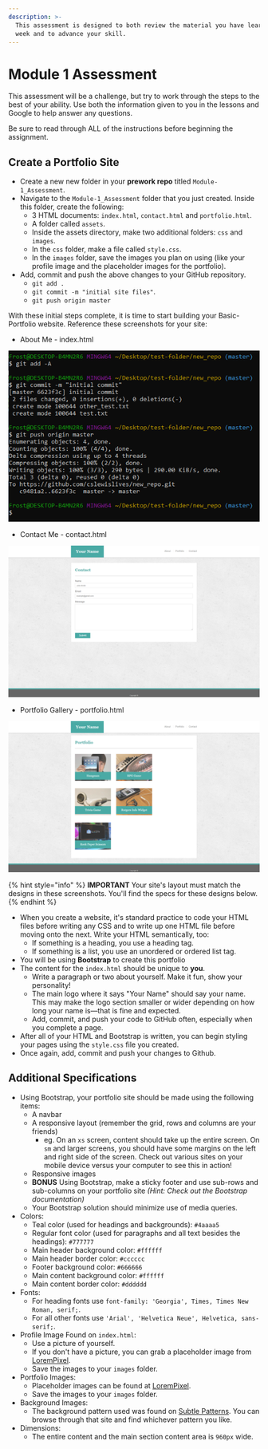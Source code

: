 ```yaml
---
description: >-
  This assessment is designed to both review the material you have learned this
  week and to advance your skill.
---
```


# Module 1 Assessment

This assessment will be a challenge, but try to work through the steps to the best of your ability. Use both the information given to you in the lessons and Google to help answer any questions.

Be sure to read through ALL of the instructions before beginning the assignment.

## Create a Portfolio Site

* Create a new new folder in your **prework repo** titled `Module-1_Assessment`.
* Navigate to the `Module-1_Assessment` folder that you just created. Inside this folder, create the following:
  * 3 HTML documents: `index.html`, `contact.html` and `portfolio.html`.
  * A folder called `assets`.
  * Inside the assets directory, make two additional folders: `css` and `images`.
  * In the `css` folder, make a file called `style.css`.
  * In the `images` folder, save the images you plan on using \(like your profile image and the placeholder images for the portfolio\).
* Add, commit and push the above changes to your GitHub repository.
  * `git add .`
  * `git commit -m "initial site files"`.
  * `git push origin master`

With these initial steps complete, it is time to start building your Basic-Portfolio website. Reference these screenshots for your site:

* About Me - index.html

![About Me Page](../../.gitbook/assets/image%20%2833%29.png)

* Contact Me - contact.html

![Contact Me Page](../../.gitbook/assets/image%20%2876%29.png)

* Portfolio Gallery - portfolio.html

![Portfolio Gallery](../../.gitbook/assets/image%20%2873%29.png)

{% hint style="info" %}
**IMPORTANT** Your site's layout must match the designs in these screenshots. You'll find the specs for these designs below.
{% endhint %}

* When you create a website, it's standard practice to code your HTML files before writing any CSS and to write up one HTML file before moving onto the next. Write your HTML semantically, too:
  * If something is a heading, you use a heading tag.
  * If something is a list, you use an unordered or ordered list tag.
* You will be using **Bootstrap** to create this portfolio
* The content for the `index.html` should be unique to **you**.
  * Write a paragraph or two about yourself. Make it fun, show your personality!
  * The main logo where it says "Your Name" should say your name. This may make the logo section smaller or wider depending on how long your name is—that is fine and expected.
  * Add, commit, and push your code to GitHub often, especially when you complete a page.
* After all of your HTML and Bootstrap is written, you can begin styling your pages using the `style.css` file you created.
* Once again, add, commit and push your changes to Github.

## **Additional Specifications**

* Using Bootstrap, your portfolio site should be made using the following items:
  * A navbar
  * A responsive layout \(remember the grid, rows and columns are your friends\)
    * eg. On an `xs` screen, content should take up the entire screen. On `sm` and larger screens, you should have some margins on the left and right side of the screen. Check out various sites on your mobile device versus your computer to see this in action!
  * Responsive images
  * **BONUS** Using Bootstrap, make a sticky footer and use sub-rows and sub-columns on your portfolio site _\(Hint: Check out the Bootstrap documentation\)_
  * Your Bootstrap solution should minimize use of media queries.
* Colors:
  * Teal color \(used for headings and backgrounds\): `#4aaaa5`
  * Regular font color \(used for paragraphs and all text besides the headings\): `#777777`
  * Main header background color: `#ffffff`
  * Main header border color: `#cccccc`
  * Footer background color: `#666666`
  * Main content background color: `#ffffff`
  * Main content border color: `#dddddd`
* Fonts:
  * For heading fonts use `font-family: 'Georgia', Times, Times New Roman, serif;`.
  * For all other fonts use `'Arial', 'Helvetica Neue', Helvetica, sans-serif;`.
* Profile Image Found on `index.html`:
  * Use a picture of yourself.
  * If you don't have a picture, you can grab a placeholder image from [LoremPixel](http://lorempixel.com/).
  * Save the images to your `images` folder.
* Portfolio Images:
  * Placeholder images can be found at [LoremPixel](http://lorempixel.com/).
  * Save the images to your `images` folder.
* Background Images:
  * The background pattern used was found on [Subtle Patterns](https://subtlepatterns.com/). You can browse through that site and find whichever pattern you like.
* Dimensions:
  * The entire content and the main section content area is `960px` wide.

